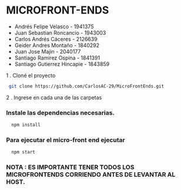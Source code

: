 
# MICROFRONT-ENDS

- Andrés Felipe Velasco - 1941375
- Juan Sebastian Roncancio - 1943003
- Carlos Andrés Cáceres - 2126639
- Geider Andres Montaño - 1840292
- Juan Jose Majin - 2040177
- Santiago Ramirez Ospina - 1841391
- Santiago Gutierrez Hincapie - 1843859



1 . Cloné el proyecto

 ```bash
  git clone https://github.com/CarlosAC-29/MicroFrontEnds.git
 ```



2 . Ingrese en cada una de las carpetas
### Instale las dependencias necesarias.
```bash
  npm install
```

### Para ejecutar el micro-front end ejecutar
```bash
  npm start
```
### NOTA : ES IMPORTANTE TENER TODOS LOS MICROFRONTENDS CORRIENDO ANTES DE LEVANTAR AL HOST.
